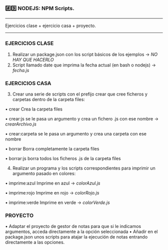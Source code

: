 ### #️⃣9️⃣ NODEJS: NPM Scripts.

---

Ejercicios clase + ejercicio casa + proyecto.


---


### EJERCICIOS CLASE
  1. Realizar un package.json con los script básicos de los ejemplos -> *NO HAY QUE HACERLO*
  2. Script llamado date que imprima la fecha actual (en bash o nodejs) -> *fecha.js*
  
### EJERCICIOS CASA
  3. Crear una serie de scripts con el prefijo crear que cree ficheros y carpetas dentro de la carpeta
  files:
  
  • crear Crea la carpeta files
  
  • crear:js se le pasa un argumento y crea un fichero .js con ese nombre -> *crearArchivo.js*
  
  • crear:carpeta se le pasa un argumento y crea una carpeta con ese nombre
  
  • borrar Borra completamente la carpeta files
  
  • borrar:js borra todos los ficheros .js de la carpeta files
  
  4. Realizar un programa y los scripts correspondientes para imprimir un argumento pasado en
  colores:
  
  • imprime:azul Imprime en azul -> *colorAzul.js*
  
  • imprime:rojo Imprime en rojo -> *colorRojo.js*
  
  • imprime:verde Imprime en verde -> *colorVerde.js*
  
### PROYECTO
  • Adaptar el proyecto de gestor de notas para que si le indicamos argumentos, acceda directamente
  a la opción seleccionada
  • Añadir en el package.json unos scripts para atajar la ejecución de notas entrando directamente
  a las opciones.
